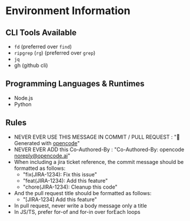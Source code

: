 # Environment Information

## CLI Tools Available

- `fd` (preferred over `find`)
- `ripgrep` (`rg`) (preferred over `grep`)
- `jq`
- gh (github cli)

## Programming Languages & Runtimes

- Node.js
- Python

## Rules

- NEVER EVER USE THIS MESSAGE IN COMMIT / PULL REQUEST : "🤖 Generated with [opencode](https://opencode.ai)"
- NEVER EVER ADD this Co-Authored-By : "Co-Authored-By: opencode <noreply@opencode.ai>"
- When including a jira ticket reference, the commit message should be formatted as follows:
  - "fix(JIRA-1234): Fix this issue"
  - "feat(JIRA-1234): Add this feature"
  - "chore(JIRA-1234): Cleanup this code"
- And the pull request title should be formatted as follows:
  - "[JIRA-1234] Add this feature"
- In pull request, never write a body message only a title
- In JS/TS, prefer for-of and for-in over forEach loops
